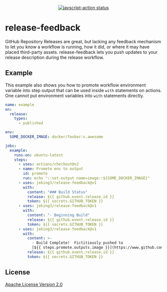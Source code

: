 <p align="center">
  <a href="https://github.com/jeking3/release-feedback/actions">
    <img alt="javscript-action status" src="https://github.com/jeking3/release-feedback/workflows/test/badge.svg">
  </a>
</p>

# release-feedback

GitHub Repository Releases are great, but lacking any feedback mechanism to let
you know a workflow is running, how it did, or where it may have placed third-party
assets.  release-feedback lets you push updates to your release description during
the release workflow.

## Example

This example also shows you how to promote workflow environment variable into
step output that can be used inside `with` statements on actions.  One cannot
put environment variables into `with` statements directly.

```yaml
name: example
on:
  release:
    types:
      - published

env:
  SOME_DOCKER_IMAGE: docker/foobar:v.awesome

jobs:
  example:
    runs-on: ubuntu-latest
    steps:
      - uses: actions/checkout@v2
      - name: Promote env to output
        id: promote
        run: echo "::set-output name=image::${SOME_DOCKER_IMAGE}"
      - uses: jeking3/release-feedback@v1
        with:
          content: "### Build Status"
          release: ${{ github.event.release.id }}
          token: ${{ secrets.GITHUB_TOKEN }}
      - uses: jeking3/release-feedback@v1
        with:
          content: "- Beginning Build"
          release: ${{ github.event.release.id }}
          token: ${{ secrets.GITHUB_TOKEN }}
      - uses: jeking3/release-feedback@v1
        with:
          content: >-
            - Build Complete!  Fictitiously pushed to
            [${{ steps.promote.outputs.image }}](https://www.github.com/jeking3/release-feedback/packages)
          release: ${{ github.event.release.id }}
          token: ${{ secrets.GITHUB_TOKEN }}
```

## License

[Apache License Version 2.0](LICENSE)